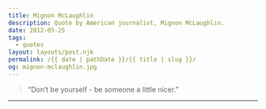 ```yaml
---
title: Mignon McLaughlin
description: Quote by American journalist, Mignon McLaughlin.
date: 2012-05-25
tags: 
  - quotes
layout: layouts/post.njk
permalink: /{{ date | pathDate }}/{{ title | slug }}/
og: mignon-mclaughlin.jpg
---
```


> “Don’t be yourself - be someone a little nicer.”

---
